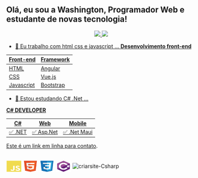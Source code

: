 ## Olá, eu sou a Washington, Programador Web e estudante de novas tecnologia!
<div align="center">
  <a href="https://github.com/criarsite">
  <img height="180em" src="https://github-readme-stats.vercel.app/api?username=criarsite&show_icons=true&theme=dracula&include_all_commits=true&count_private=true"/>
  <img height="180em" src="https://github-readme-stats.vercel.app/api/top-langs/?username=criarsite&layout=compact&langs_count=7&theme=dracula"/>
</div>
  
- 🔭 Eu trabalho com html css e javascript ...
**Desenvolvimento front-end**

| Front-end    | Framework       |
| ------------ | --------------- |
| HTML         | Angular         |
| CSS          | Vue.js          |
| Javascript   | Bootstrap       |

- 🌱 Estou estudando C# .Net ...

**C# DEVELOPER**

| C#            | Web          | Mobile        |
|:-------------:|:-----------: | :------------:|
| ✅ .NET       | ✅ Asp.Net  | ✅ .Net Maui  |

 

Este é um link em linha para [contato](https://www.linkedin.com/in/criarsite/./).

<div style="display: inline_block"><br>
  <img align="center" alt="criarsite" height="30" width="40" src="https://raw.githubusercontent.com/devicons/devicon/master/icons/javascript/javascript-plain.svg">
  <img align="center" alt="criarsite-HTML" height="30" width="40" src="https://raw.githubusercontent.com/devicons/devicon/master/icons/html5/html5-original.svg">
  <img align="center" alt="criarsite-CSS" height="30" width="40" src="https://raw.githubusercontent.com/devicons/devicon/master/icons/css3/css3-original.svg">
   <img align="center" alt="criarsite-Csharp" height="30" width="40" src="https://raw.githubusercontent.com/devicons/devicon/master/icons/csharp/csharp-original.svg">
    <img align="center" alt="criarsite-Csharp" height="30" width="40" src="https://avatars.githubusercontent.com/u/9141961">
 </div>
 
